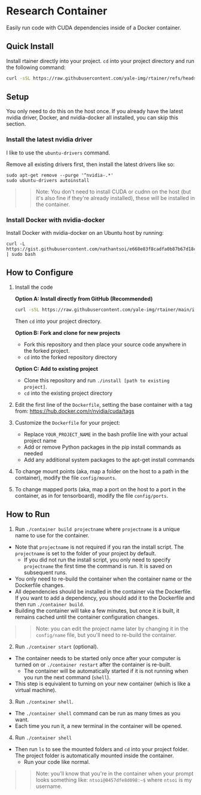 # Research Container

Easily run code with CUDA dependencies inside of a Docker container.

## Quick Install

Install rtainer directly into your project. `cd` into your project directory and run the following command:

```bash
curl -sSL https://raw.githubusercontent.com/yale-img/rtainer/refs/heads/master/install | bash -s -- .
```

## Setup

You only need to do this on the host once. If you already have the latest nvidia driver, Docker, and nvidia-docker all installed, you can skip this section.

### Install the latest nvidia driver

I like to use the `ubuntu-drivers` command.

Remove all existing drivers first, then install the latest drivers like so:

```
sudo apt-get remove --purge '^nvidia-.*'
sudo ubuntu-drivers autoinstall
```

>> Note: You don't need to install CUDA or cudnn on the host (but it's also fine if they're already installed), these will be installed in the container.

### Install Docker with nvidia-docker

Install Docker with nvidia-docker on an Ubuntu host by running:

```
curl -L https://gist.githubusercontent.com/nathantsoi/e668e83f8cadfa0b87b67d18cc965bd3/raw/setup_docker.sh | sudo bash
```

## How to Configure

1. Install the code

	**Option A: Install directly from GitHub (Recommended)**
	```bash
	curl -sSL https://raw.githubusercontent.com/yale-img/rtainer/main/install | bash -s -- /path/to/your/project
	```
	Then `cd` into your project directory.

	**Option B: Fork and clone for new projects**
	- Fork this repository and then place your source code anywhere in the forked project.
	- `cd` into the forked repository directory

	**Option C: Add to existing project**
	- Clone this repository and run `./install [path to existing project]`.
	- `cd` into the existing project directory


2. Edit the first line of the `Dockerfile`, setting the base container with a tag from: https://hub.docker.com/r/nvidia/cuda/tags

3. Customize the `Dockerfile` for your project:
   - Replace `YOUR_PROJECT_NAME` in the bash profile line with your actual project name
   - Add or remove Python packages in the pip install commands as needed
   - Add any additional system packages to the apt-get install commands

4. To change mount points (aka, map a folder on the host to a path in the container), modify the file `config/mounts`.

5. To change mapped ports (aka, map a port on the host to a port in the container, as in for tensorboard), modify the file `config/ports`.

## How to Run

1. Run `./container build projectname` where `projectname` is a unique name to use for the container.
  - Note that `projectname` is not required if you ran the install script. The `projectname` is set to the folder of your project by default.
	- If you did not run the install script, you only need to specify `projectname` the first time the command is run. It is saved on subsequent runs.
  - You only need to re-build the container when the container name or the Dockerfile changes.
  - All dependencies should be installed in the container via the Dockerfile. If you want to add a dependency, you should add it to the Dockerfile and then run `./container build`.
  - Building the container will take a few minutes, but once it is built, it remains cached until the container configuration changes.

>> Note: you can edit the project name later by changing it in the `config/name` file, but you'll need to re-build the container.

2. Run `./container start` (optional).
  - The container needs to be started only once after your computer is turned on or `./container restart` after the container is re-built.
	- The container will be automatically started if it is not running when you run the next command (`shell`).
  - This step is equivalent to turning on your new container (which is like a virtual machine).

3. Run `./container shell`.
  - The `./container shell` command can be run as many times as you want.
  - Each time you run it, a new terminal in the container will be opened.

4. Run `./container shell`
  - Then run `ls` to see the mounted folders and `cd` into your project folder. The project folder is automatically mounted inside the container.
	- Run your code like normal.

>> Note: you'll know that you're in the container when your prompt looks something like: `ntsoi@0457dfe8d098:~$` where `ntsoi` is my username.




